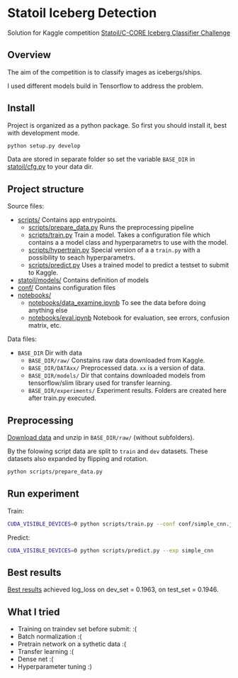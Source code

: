 # Statoil Iceberg Detection
Solution for Kaggle competition [Statoil/C-CORE Iceberg Classifier Challenge](https://www.kaggle.com/c/statoil-iceberg-classifier-challenge)

## Overview
The aim of the competition is to classify images as icebergs/ships.

I used different models build in Tensorflow to address the problem.

## Install
Project is organized as a python package. So first you should install it, best with development mode.

```bash
python setup.py develop
```

Data are stored in separate folder so set the variable `BASE_DIR` in [statoil/cfg.py](statoil/cfg.py#L3) to your data dir.

## Project structure

Source files:
- [scripts/](scripts/) Contains app entrypoints.
  - [scripts/prepare_data.py](scripts/prepare_data.py) Runs the preprocessing pipeline 
  - [scripts/train.py](scripts/train.py) Train a model. Takes a configuration file which contains a a model class and hyperparametrs to use with the model.
  - [scripts/hypertrain.py](scripts/hypertrain.py) Special version of a a `train.py` with a possibility to seach hyperparametrs.
  - [scripts/predict.py](scripts/predict.py) Uses a trained model to predict a testset to submit to Kaggle.
- [statoil/models/](statoil/models/) Contains definition of models
- [conf/](conf/) Contains configuration files
- [notebooks/](notebooks)
  - [notebooks/data_examine.ipynb](notebooks/data_examine.ipynb) To see the data before doing anything else
  - [notebooks/eval.ipynb](notebooks/Eval.ipynb) Notebook for evaluation, see errors, confusion matrix, etc.

  
Data files:
- `BASE_DIR` Dir with data
  - `BASE_DIR/raw/` Constains raw data downloaded from Kaggle.
  - `BASE_DIR/DATAxx/` Preprocessed data. `xx` is a version of data. 
  - `BASE_DIR/models/` Dir that contains downloaded models from tensorflow/slim library used for transfer learning.
  - `BASE_DIR/experiments/` Experiment results. Folders are created here after train.py executed.
  


## Preprocessing
[Download data](https://www.kaggle.com/c/statoil-iceberg-classifier-challenge/data) and unzip in `BASE_DIR/raw/` (without subfolders).

By the folowing script data are split to `train` and `dev` datasets. These datasets also expanded by flipping and rotation.

```bash
python scripts/prepare_data.py
``` 

## Run experiment
Train:
```bash
CUDA_VISIBLE_DEVICES=0 python scripts/train.py --conf conf/simple_cnn.json --exp simple_cnn --long_run
```

Predict:
```bash
CUDA_VISIBLE_DEVICES=0 python scripts/predict.py --exp simple_cnn
```

## Best results
[Best results](conf/conf_best.json) achieved log_loss on dev_set = 0.1963, on test_set = 0.1946.  

## What I tried
 - Training on traindev set before submit: :(
 - Batch normalization :(
 - Pretrain network on a sythetic data :(
 - Transfer learning :(
 - Dense net :(
 - Hyperparameter tuning :)
 



